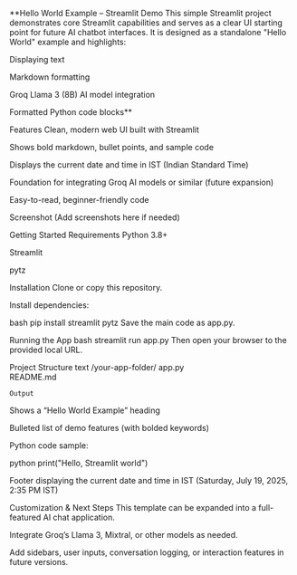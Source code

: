 **Hello World Example – Streamlit Demo
This simple Streamlit project demonstrates core Streamlit capabilities and serves as a clear UI starting point for future AI chatbot interfaces.
It is designed as a standalone "Hello World" example and highlights:

Displaying text

Markdown formatting

Groq Llama 3 (8B) AI model integration

Formatted Python code blocks**

Features
Clean, modern web UI built with Streamlit

Shows bold markdown, bullet points, and sample code

Displays the current date and time in IST (Indian Standard Time)

Foundation for integrating Groq AI models or similar (future expansion)

Easy-to-read, beginner-friendly code

Screenshot
(Add screenshots here if needed)

Getting Started
Requirements
Python 3.8+

Streamlit

pytz

Installation
Clone or copy this repository.

Install dependencies:

bash
pip install streamlit pytz
Save the main code as app.py.

Running the App
bash
streamlit run app.py
Then open your browser to the provided local URL.

Project Structure
text
/your-app-folder/
    app.py  
    README.md

    Output
Shows a “Hello World Example” heading

Bulleted list of demo features (with bolded keywords)

Python code sample:

python
print("Hello, Streamlit world")

Footer displaying the current date and time in IST (Saturday, July 19, 2025, 2:35 PM IST)

Customization & Next Steps
This template can be expanded into a full-featured AI chat application.

Integrate Groq’s Llama 3, Mixtral, or other models as needed.

Add sidebars, user inputs, conversation logging, or interaction features in future versions.
